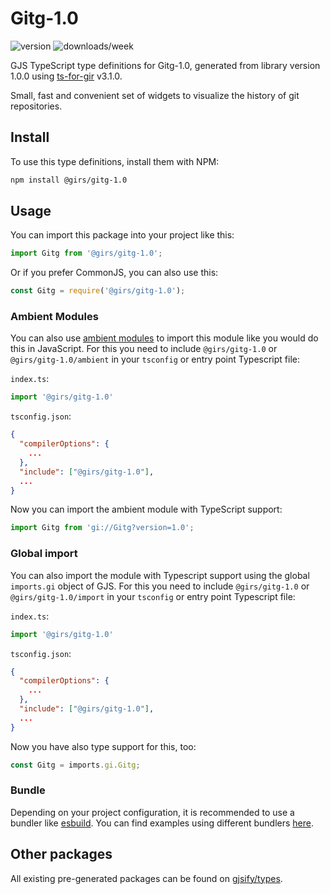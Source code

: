 
# Gitg-1.0

![version](https://img.shields.io/npm/v/@girs/gitg-1.0)
![downloads/week](https://img.shields.io/npm/dw/@girs/gitg-1.0)


GJS TypeScript type definitions for Gitg-1.0, generated from library version 1.0.0 using [ts-for-gir](https://github.com/gjsify/ts-for-gir) v3.1.0.

Small, fast and convenient set of widgets to visualize the history of git repositories.

## Install

To use this type definitions, install them with NPM:
```bash
npm install @girs/gitg-1.0
```

## Usage

You can import this package into your project like this:
```ts
import Gitg from '@girs/gitg-1.0';
```

Or if you prefer CommonJS, you can also use this:
```ts
const Gitg = require('@girs/gitg-1.0');
```

### Ambient Modules

You can also use [ambient modules](https://github.com/gjsify/ts-for-gir/tree/main/packages/cli#ambient-modules) to import this module like you would do this in JavaScript.
For this you need to include `@girs/gitg-1.0` or `@girs/gitg-1.0/ambient` in your `tsconfig` or entry point Typescript file:

`index.ts`:
```ts
import '@girs/gitg-1.0'
```

`tsconfig.json`:
```json
{
  "compilerOptions": {
    ...
  },
  "include": ["@girs/gitg-1.0"],
  ...
}
```

Now you can import the ambient module with TypeScript support: 

```ts
import Gitg from 'gi://Gitg?version=1.0';
```

### Global import

You can also import the module with Typescript support using the global `imports.gi` object of GJS.
For this you need to include `@girs/gitg-1.0` or `@girs/gitg-1.0/import` in your `tsconfig` or entry point Typescript file:

`index.ts`:
```ts
import '@girs/gitg-1.0'
```

`tsconfig.json`:
```json
{
  "compilerOptions": {
    ...
  },
  "include": ["@girs/gitg-1.0"],
  ...
}
```

Now you have also type support for this, too:

```ts
const Gitg = imports.gi.Gitg;
```

### Bundle

Depending on your project configuration, it is recommended to use a bundler like [esbuild](https://esbuild.github.io/). You can find examples using different bundlers [here](https://github.com/gjsify/ts-for-gir/tree/main/examples).

## Other packages

All existing pre-generated packages can be found on [gjsify/types](https://github.com/gjsify/types).


